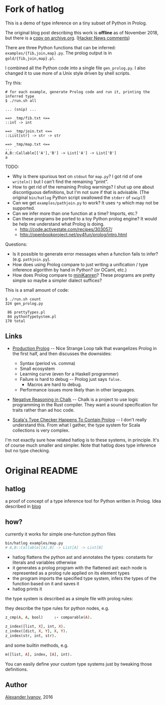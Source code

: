 # Fork of hatlog

This is a demo of type inference on a tiny subset of Python in Prolog.

The original blog post describing this work is **offline** as of November 2018,
but there is a [copy on archive.org][archived-post].  ([Hacker News
comments](https://news.ycombinator.com/item?id=12108041))

There are three Python functions that can be inferred:
`examples/{fib,join,map}.py`.  The prolog output is in
`gold/{fib,join,map}.pl`.

I combined all the Python code into a single file `gen_prolog.py`.  I also
changed it to use more of a Unix style driven by shell scripts.

Try this:

    # for each example, generate Prolog code and run it, printing the inferred type
    $ ./run.sh all

    ... (snip) ...

    ==> _tmp/fib.txt <==
    ::int -> int
    
    ==> _tmp/join.txt <==
    ::List[str] -> str -> str
    
    ==> _tmp/map.txt <==
    ...
    A,B::Callable[['A'],'B'] -> List['A'] -> List['B']
    a

TODO:

- Why is there spurious text on `stdout` for `map.py`?  I got rid of one
  `writeln()` but I can't find the remaining "print".
- How to get rid of the remaining Prolog warnings?  I shut up one about
  discontiguous definitions, but I'm not sure if that is advisable.  (The
  original `bin/hatlog` Python script swallowed the `stderr` of `swipl`!)
- Can we get `examples/pathjoin.py` to work?  It uses `*p` which may not be
  supported.
- Can we infer more than one function at a time?  Imports, etc.?
- Can these programs be ported to a toy Python prolog engine?  It would be help
  me understand what Prolog is doing.
  - http://code.activestate.com/recipes/303057/
  - http://openbookproject.net/py4fun/prolog/intro.html

Questions:

- Is it possible to generate error messages when a function fails to infer?
  (e.g. `pathjoin.py`).
- How does using Prolog compare to just writing a unification / type inference
  algorithm by hand in Python?  (or OCaml, etc.)
- How does Prolog compare to [miniKanren](http://minikanren.org/)?  These
  programs are pretty simple so maybe a simpler dialect suffices?

[archived-post]: https://web.archive.org/web/20170216030548/http://code.alehander42.me/prolog_type_systems

This is a small amount of code:

    $ ./run.sh count
    324 gen_prolog.py

     86 prettyTypes.pl
     84 pythonTypeSystem.pl
    170 total

## Links

- [Production Prolog](https://www.youtube.com/watch?v=G_eYTctGZw8) -- Nice
  Strange Loop talk that evangelizes Prolog in the first half, and then
  discusses the downsides:
  - Syntax (period vs. comma)
  - Small ecosystem
  - Learning curve (even for a Haskell programmer)
  - Failure is hard to debug -- Prolog just says `false.`
    - Macros are hard to debug.
  - Performance issues more likely than in other languages.

- [Negative Reasoning in Chalk](https://aturon.github.io/blog/2017/04/24/negative-chalk/) -- Chalk is a project to use logic programming in the Rust compiler.  They want a sound specification for traits rather than ad hoc code.

- [Scala's Type Checker Happens To Contain Prolog](https://www.reddit.com/r/scala/comments/6yhrh6/scalas_type_checker_happens_to_contain_prolog/) -- I don't really understand this.  From what I gather, the type system for Scala collections is very complex.

I'm not exactly sure how related hatlog is to these systems, in principle.
It's of course much smaller and simpler.  Note that hatlog does type inference
but no type checking.

# Original README

## hatlog

a proof of concept of a type inference tool for Python written in Prolog. Idea described in [blog](http://code.alehander42.me/prolog_type_systems)

## how?

currently it works for simple one-function python files

```bash
bin/hatlog examples/map.py
# A,B::Callable[[A],B] -> List[A] -> List[B]
```

* hatlog flattens the python ast and annotates the types:  constants for literals and variables otherwise
* it generates a prolog program with the flattened ast: each node is represented as a prolog rule applied on its element types
* the program imports the specified type system, infers the types of the function based on it and saves it
* hatlog prints it

the type system is described as a simple file with prolog rules:

they describe the type rules for python nodes, e.g.

```prolog
z_cmp(A, A, bool)     :- comparable(A).

z_index([list, X], int, X).
z_index([dict, X, Y], X, Y).
z_index(str, int, str).

```

and some builtin methods, e.g.

```prolog
m([list, A], index, [A], int).
```

You can easily define your custom type systems just by tweaking those definitions.


## Author

[Alexander Ivanov](http://code.alehander42.me), 2016
